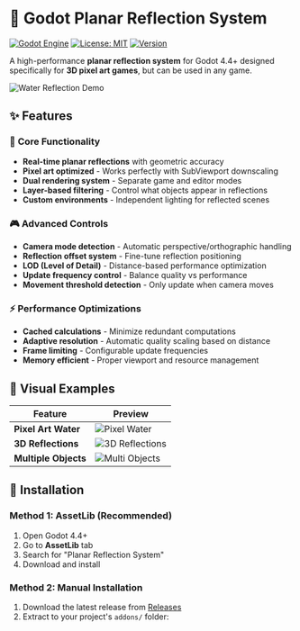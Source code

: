 # 🌊 Godot Planar Reflection System

[![Godot Engine](https://img.shields.io/badge/Godot-4.4+-blue.svg)](https://godotengine.org/)
[![License: MIT](https://img.shields.io/badge/License-MIT-yellow.svg)](https://opensource.org/licenses/MIT)
[![Version](https://img.shields.io/badge/Version-1.0.0-green.svg)](https://github.com/yourusername/planar-reflection-system/releases)

A high-performance **planar reflection system** for Godot 4.4+ designed specifically for **3D pixel art games**, but can be used in any game.

![Water Reflection Demo](screenshots/demo_overview.png)

## ✨ Features

### 🎯 **Core Functionality**
- **Real-time planar reflections** with geometric accuracy
- **Pixel art optimized** - Works perfectly with SubViewport downscaling
- **Dual rendering system** - Separate game and editor modes
- **Layer-based filtering** - Control what objects appear in reflections
- **Custom environments** - Independent lighting for reflected scenes

### 🎮 **Advanced Controls**
- **Camera mode detection** - Automatic perspective/orthographic handling
- **Reflection offset system** - Fine-tune reflection positioning
- **LOD (Level of Detail)** - Distance-based performance optimization
- **Update frequency control** - Balance quality vs performance
- **Movement threshold detection** - Only update when camera moves

### ⚡ **Performance Optimizations**
- **Cached calculations** - Minimize redundant computations
- **Adaptive resolution** - Automatic quality scaling based on distance
- **Frame limiting** - Configurable update frequencies
- **Memory efficient** - Proper viewport and resource management

## 🎨 Visual Examples

| Feature | Preview |
|---------|---------|
| **Pixel Art Water** | ![Pixel Water](screenshots/pixel_water.png) |
| **3D Reflections** | ![3D Reflections](screenshots/3d_reflections.png) |
| **Multiple Objects** | ![Multi Objects](screenshots/multi_objects.png) |

## 🚀 Installation

### Method 1: AssetLib (Recommended)
1. Open Godot 4.4+
2. Go to **AssetLib** tab
3. Search for "Planar Reflection System"
4. Download and install

### Method 2: Manual Installation
1. Download the latest release from [Releases](https://github.com/yourusername/planar-reflection-system/releases)
2. Extract to your project's `addons/` folder:

